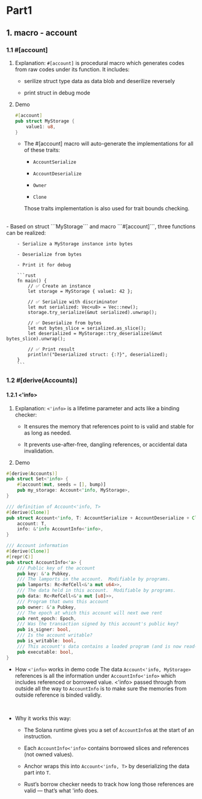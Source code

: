 # Part1

## 1. macro - account

### 1.1 #[account]

1. Explanation:
    ```#[account]``` is procedural macro which generates codes from raw codes under its function. It includes:

    - serilize struct type data as data blob and deserilize reversely

    - print struct in debug mode

2. Demo

    ```rust
    #[account]
    pub struct MyStorage {
        value1: u8,
    }
    ```
    - The #[account] macro will auto-generate the implementations for all of these traits: 
        - ```AccountSerialize```

        - ```AccountDeserialize```

        - ```Owner```

        - ```Clone```

        Those traits implementation is also used for trait bounds checking.
<br>
    - Based on struct ```MyStorage``` and macro ```#[account]```, three functions can be realized:

        - Serialize a MyStorage instance into bytes

        - Deserialize from bytes

        - Print it for debug

        ```rust
        fn main() {
            // ✅ Create an instance
            let storage = MyStorage { value1: 42 };

            // ✅ Serialize with discriminator
            let mut serialized: Vec<u8> = Vec::new();
            storage.try_serialize(&mut serialized).unwrap();

            // ✅ Deserialize from bytes
            let mut bytes_slice = serialized.as_slice();
            let deserialized = MyStorage::try_deserialize(&mut bytes_slice).unwrap();

            // ✅ Print result
            println!("Deserialized struct: {:?}", deserialized);
        }
        ```

### 1.2 #[derive(Accounts)]

#### 1.2.1 <'info>

1. Explanation:
    ```<'info>``` is a lifetime parameter and acts like a binding checker:

    - It ensures the memory that references point to is valid and stable for as long as needed.

    - It prevents use-after-free, dangling references, or accidental data invalidation.

2. Demo

```rust
#[derive(Accounts)]
pub struct Set<'info> {
    #[account(mut, seeds = [], bump)]
    pub my_storage: Account<'info, MyStorage>,
}

/// definition of Account<'info, T>
#[derive(Clone)]
pub struct Account<'info, T: AccountSerialize + AccountDeserialize + Clone> {
    account: T,
    info: &'info AccountInfo<'info>,
}

/// Account information
#[derive(Clone)]
#[repr(C)]
pub struct AccountInfo<'a> {
    /// Public key of the account
    pub key: &'a Pubkey,
    /// The lamports in the account.  Modifiable by programs.
    pub lamports: Rc<RefCell<&'a mut u64>>,
    /// The data held in this account.  Modifiable by programs.
    pub data: Rc<RefCell<&'a mut [u8]>>,
    /// Program that owns this account
    pub owner: &'a Pubkey,
    /// The epoch at which this account will next owe rent
    pub rent_epoch: Epoch,
    /// Was the transaction signed by this account's public key?
    pub is_signer: bool,
    /// Is the account writable?
    pub is_writable: bool,
    /// This account's data contains a loaded program (and is now read-only)
    pub executable: bool,
}
```
- How ```<'info>``` works in demo code
    The data ```Account<'info, MyStorage>``` references is all the information under ```AccountInfo<'info>``` which includes referenced or borrowed value. <'info> passed through from outside all the way to ```AccountInfo``` is to make sure the memories from outside reference is binded validly.

<br>

- Why it works this way:
    - The Solana runtime gives you a set of ```AccountInfo```s at the start of an instruction.

    - Each ```AccountInfo<'info>``` contains borrowed slices and references (not owned values).

    - Anchor wraps this into ```Account<'info, T>``` by deserializing the data part into ```T```.

    - Rust’s borrow checker needs to track how long those references are valid — that’s what 'info does.